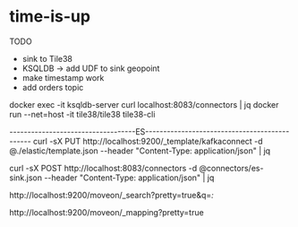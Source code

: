 # time-is-up


TODO
- sink to Tile38
- KSQLDB -> add UDF to sink geopoint 
- make timestamp work
- add orders topic

docker exec -it ksqldb-server curl localhost:8083/connectors | jq
docker run --net=host -it tile38/tile38 tile38-cli

-----------------------------------ES----------------------------------------------
curl -sX PUT http://localhost:9200/_template/kafkaconnect -d @./elastic/template.json --header "Content-Type: application/json" | jq

curl -sX POST http://localhost:8083/connectors -d @connectors/es-sink.json --header "Content-Type: application/json" | jq

http://localhost:9200/moveon/_search?pretty=true&q=*:*
 
http://localhost:9200/moveon/_mapping?pretty=true